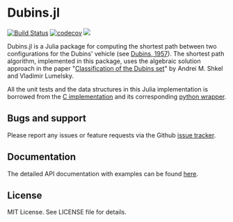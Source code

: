 # Dubins.jl

[![Build Status](https://github.com/kaarthiksundar/Dubins.jl/workflows/CI/badge.svg?branch=master)](https://github.com/kaarthiksundar/Dubins.jl/actions?query=workflow%3ACI)
[![codecov](https://codecov.io/gh/kaarthiksundar/Dubins.jl/branch/master/graph/badge.svg)](https://codecov.io/gh/kaarthiksundar/Dubins.jl)
[![](https://img.shields.io/badge/docs-latest-blue.svg)](https://kaarthiksundar.github.io/Dubins.jl/latest/)

Dubins.jl is a Julia package for computing the shortest path between two configurations for the Dubins' vehicle (see [Dubins, 1957](http://www.jstor.org/stable/2372560?seq=1#page_scan_tab_contents)). The shortest path algorithm, implemented in this package, uses the algebraic solution approach in the paper "[Classification of the Dubins set](https://www.sciencedirect.com/science/article/pii/S0921889000001275)" by Andrei M. Shkel and Vladimir Lumelsky.

All the unit tests and the data structures in this Julia implementation is borrowed from the [C implementation](https://github.com/AndrewWalker/Dubins-Curves) and its corresponding [python wrapper](https://github.com/AndrewWalker/pydubins).

## Bugs and support
Please report any issues or feature requests via the Github [issue tracker].

[issue tracker]: https://github.com/kaarthiksundar/Dubins.jl/issues

## Documentation
The detailed API documentation with examples can be found [here](https://kaarthiksundar.github.io/Dubins.jl/latest/).

## License
MIT License. See LICENSE file for details.
